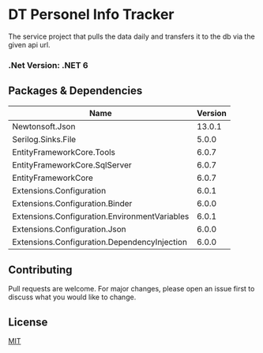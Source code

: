 ﻿# DT Personel Info Tracker

The service project that pulls the data daily and transfers it to the db via the given api url.

### .Net Version: .NET 6 ###

## Packages & Dependencies
Name    | Version
------------- | -------------
Newtonsoft.Json |   13.0.1
Serilog.Sinks.File  |  5.0.0
EntityFrameworkCore.Tools  |  6.0.7
EntityFrameworkCore.SqlServer|  6.0.7
EntityFrameworkCore  |  6.0.7
Extensions.Configuration  |  6.0.1
Extensions.Configuration.Binder  |  6.0.0
Extensions.Configuration.EnvironmentVariables  |  6.0.1
Extensions.Configuration.Json  |  6.0.0
Extensions.Configuration.DependencyInjection  |  6.0.0

## Contributing ###
Pull requests are welcome. For major changes, please open an issue first to discuss what you would like to change.

## License
[MIT](https://choosealicense.com/licenses/mit/)